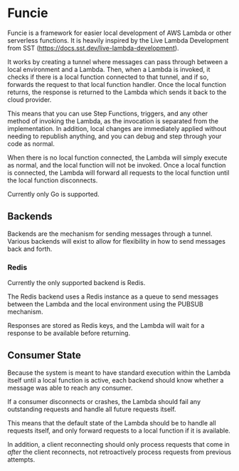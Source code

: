 # Funcie

Funcie is a framework for easier local development of AWS Lambda or other serverless functions. 
It is heavily inspired by the Live Lambda Development from SST (https://docs.sst.dev/live-lambda-development).

It works by creating a tunnel where messages can pass through between
a local environment and a Lambda. Then, when a Lambda is invoked, it
checks if there is a local function connected to that tunnel, and if so,
forwards the request to that local function handler. Once the local function
returns, the response is returned to the Lambda which sends it back
to the cloud provider.

This means that you can use Step Functions, triggers, and any other method of 
invoking the Lambda, as the invocation is separated from the implementation.
In addition, local changes are immediately applied without needing to
republish anything, and you can debug and step through your code as normal.

When there is no local function connected, the Lambda will simply execute
as normal, and the local function will not be invoked. Once a local function
is connected, the Lambda will forward all requests to the local function
until the local function disconnects.

Currently only Go is supported.

## Backends

Backends are the mechanism for sending messages through a tunnel.
Various backends will exist to allow for flexibility in how to send
messages back and forth.

### Redis
Currently the only supported backend is Redis.

The Redis backend uses a Redis instance as a queue to send messages
between the Lambda and the local environment using the PUBSUB mechanism.

Responses are stored as Redis keys, and the Lambda will wait for a
response to be available before returning.

## Consumer State

Because the system is meant to have standard execution within the Lambda
itself until a local function is active, each backend should know whether
a message was able to reach any consumer.

If a consumer disconnects or crashes, the Lambda should fail any outstanding
requests and handle all future requests itself.

This means that the default state of the Lambda should be to handle all
requests itself, and only forward requests to a local function if it is
available.

In addition, a client reconnecting should only process requests that
come in _after_ the client reconnects, not retroactively process requests
from previous attempts.
